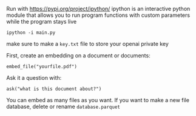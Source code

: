 Run with https://pypi.org/project/ipython/  ipython is an interactive python module that allows you to run program functions with custom parameters while the program stays live

```
ipython -i main.py
```
make sure to make a `key.txt` file to store your openai private key


First, create an embedding on a document or documents:
```
embed_file("yourfile.pdf")
```
Ask it a question with:
```
ask("what is this document about?")
```


You can embed as many files as you want. If you want to make a new file database, delete or rename `database.parquet` 
